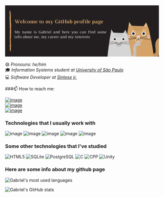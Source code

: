 ![image](./header.png)

😄 *Pronouns: he/him* \
:mortar_board: *Information Systems student at <a href="https://www5.usp.br/">University of São Paulo</a>* \
:computer: *Software Developer at <a href="https://www.sintesejr.com.br/">Síntese jr.</a>*

###📫 How to reach me:

[![image](https://img.shields.io/badge/gabrielmichelassi@usp.br-D14836?style=for-the-badge&logo=gmail&logoColor=white)](mailto:gabrielmichelassi@usp.br) \
[![image](https://img.shields.io/badge/gmichelassi-E4405F?style=for-the-badge&logo=instagram&logoColor=white)](https://www.instagram.com/gmichelassi/) \
[![image](https://img.shields.io/badge/GabrielMichelassi-0077B5?style=for-the-badge&logo=linkedin&logoColor=white)](https://www.linkedin.com/in/gabrielmichelassi/)

### Technologies that I usually work with
![image](https://img.shields.io/badge/Python-3776AB?style=for-the-badge&logo=python&logoColor=white)
![image](https://img.shields.io/badge/Java-ED8B00?style=for-the-badge&logo=java&logoColor=white)
![image](https://img.shields.io/badge/React-20232A?style=for-the-badge&logo=react&logoColor=61DAFB)
![image](https://img.shields.io/badge/React_Native-20232A?style=for-the-badge&logo=react&logoColor=61DAFB)
![image](https://img.shields.io/badge/JavaScript-F7DF1E?style=for-the-badge&logo=javascript&logoColor=black)

### Some other technologies that I've studied

![HTML5](https://img.shields.io/badge/-HTML5-44475a?style=flat-square&logo=html5&logoColor=7dd7c6)
![SQLite](https://img.shields.io/badge/-SQLite-44475a?style=flat-square&logo=SQLite&logoColor=7dd7c6)
![PostgreSQL](https://img.shields.io/badge/-PostgreSQL-44475a?style=flat-square&logo=postgreSQL&logoColor=7dd7c6)
![C](https://img.shields.io/badge/-C-44475a?style=flat-square&logo=c%2B%2B&logoColor=7dd7c6)
![CPP](https://img.shields.io/badge/-C++-44475a?style=flat-square&logo=c%2B%2B&logoColor=7dd7c6)
![Unity](https://img.shields.io/badge/-Unity-44475a?style=flat-square&logo=unity&logoColor=7dd7c6)

### Here are some info about my github page

![Gabriel's most used languages](https://github-readme-stats.vercel.app/api/top-langs/?username=gmichelassi&theme=nightowl&layout=compact&langs_count=6)

![Gabriel's GitHub stats](https://github-readme-stats.vercel.app/api?username=gmichelassi&theme=nightowl&show_icons=true&count_private=true)

<!--
**gmichelassi/gmichelassi** is a ✨ _special_ ✨ repository because its `README.md` (this file) appears on your GitHub profile.

Here are some ideas to get you started:

- 🔭 I’m currently working on ...
- 🌱 I’m currently learning ...
- 👯 I’m looking to collaborate on ...
- 🤔 I’m looking for help with ...
- 💬 Ask me about ...
- 📫 How to reach me: ...
- 😄 Pronouns: ...
- ⚡ Fun fact: ...
-->
